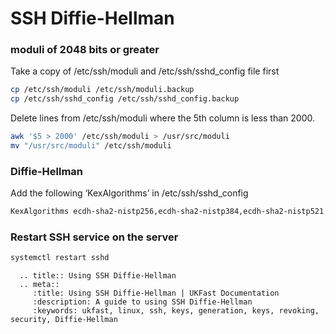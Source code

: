 # SSH Diffie-Hellman

### moduli of 2048 bits or greater
Take a copy of /etc/ssh/moduli and /etc/ssh/sshd_config file first

```bash
cp /etc/ssh/moduli /etc/ssh/moduli.backup
cp /etc/ssh/sshd_config /etc/ssh/sshd_config.backup
```

Delete lines from /etc/ssh/moduli where the 5th column is less than 2000.

```bash
awk '$5 > 2000' /etc/ssh/moduli > /usr/src/moduli
mv "/usr/src/moduli" /etc/ssh/moduli
```

### Diffie-Hellman
Add the following ‘KexAlgorithms’ in /etc/ssh/sshd_config
```bash
KexAlgorithms ecdh-sha2-nistp256,ecdh-sha2-nistp384,ecdh-sha2-nistp521,diffie-hellman-group14-sha1,diffie-hellman-group-exchange-sha1,diffie-hellman-group-exchange-sha256
```

### Restart SSH service on the server
```bash
systemctl restart sshd
```

```eval_rst
  .. title:: Using SSH Diffie-Hellman
  .. meta::
     :title: Using SSH Diffie-Hellman | UKFast Documentation
     :description: A guide to using SSH Diffie-Hellman
     :keywords: ukfast, linux, ssh, keys, generation, keys, revoking, security, Diffie-Hellman
